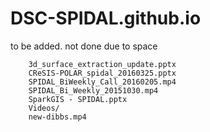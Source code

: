 # DSC-SPIDAL.github.io

to be added. not done due to space

```
	3d_surface_extraction_update.pptx
	CReSIS-POLAR_spidal_20160325.pptx
	SPIDAL_BiWeekly_Call_20160205.mp4
	SPIDAL_Bi_Weekly_20151030.mp4
	SparkGIS - SPIDAL.pptx
	Videos/
	new-dibbs.mp4
```
